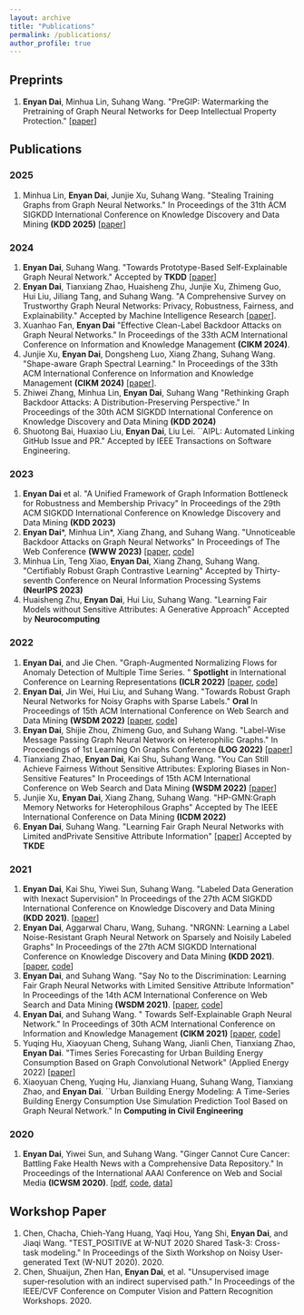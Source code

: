 ```yaml
---
layout: archive
title: "Publications"
permalink: /publications/
author_profile: true
---
```



## Preprints
1. **Enyan Dai**, Minhua Lin, Suhang Wang. "PreGIP: Watermarking the Pretraining of Graph Neural Networks for Deep Intellectual Property Protection." [[paper](https://arxiv.org/abs/2402.04435)]



## Publications
### 2025
1.  Minhua Lin, **Enyan Dai**, Junjie Xu, Suhang Wang. "Stealing Training Graphs from Graph Neural Networks." In Proceedings of the 31th ACM SIGKDD International Conference on Knowledge Discovery and Data Mining **(KDD 2025)**  [[paper]()]
### 2024
1. **Enyan Dai**, Suhang Wang. "Towards Prototype-Based Self-Explainable Graph Neural Network."  Accepted by **TKDD** [[paper](https://arxiv.org/abs/2210.01974)]
1. **Enyan Dai**, Tianxiang Zhao, Huaisheng Zhu, Junjie Xu, Zhimeng Guo, Hui Liu, Jiliang Tang, and Suhang Wang. "A Comprehensive Survey on Trustworthy Graph Neural Networks: Privacy, Robustness, Fairness, and Explainability." Accepted by Machine Intelligence Research \[[paper](https://arxiv.org/pdf/2204.08570.pdf)].
1. Xuanhao Fan, **Enyan Dai** "Effective Clean-Label Backdoor Attacks on Graph Neural Networks." In Proceedings of the 33th ACM International Conference on Information and Knowledge Management **(CIKM 2024)**.
1. Junjie Xu, **Enyan Dai**, Dongsheng Luo, Xiang Zhang, Suhang Wang. "Shape-aware Graph Spectral Learning."  In Proceedings of the 33th ACM International Conference on Information and Knowledge Management **(CIKM 2024)** [[paper](https://arxiv.org/abs/2310.10064)].
1. Zhiwei Zhang, Minhua Lin, **Enyan Dai**, Suhang Wang "Rethinking Graph Backdoor Attacks: A Distribution-Preserving Perspective." In Proceedings of the 30th ACM SIGKDD International Conference on Knowledge Discovery and Data Mining **(KDD 2024)**
1. Shuotong Bai, Huaxiao Liu, **Enyan Dai**, Liu Lei. ``AIPL: Automated Linking GitHub Issue and PR." Accepted by IEEE Transactions on Software Engineering.

### 2023
1. **Enyan Dai** et al. "A Unified Framework of Graph Information Bottleneck for Robustness and Membership Privacy" In Proceedings of the 29th ACM SIGKDD International Conference on Knowledge Discovery and Data Mining **(KDD 2023)**
1. **Enyan Dai**\*, Minhua Lin\*, Xiang Zhang, and Suhang Wang. "Unnoticeable Backdoor Attacks on Graph Neural Networks" In Proceedings of The Web Conference **(WWW 2023)** \[[paper](https://arxiv.org/pdf/2303.01263.pdf), [code](https://github.com/EnyanDai/UGBA)\]
1. Minhua Lin, Teng Xiao, **Enyan Dai**, Xiang Zhang, Suhang Wang. "Certifiably Robust Graph Contrastive Learning" Accepted by Thirty-seventh Conference on Neural Information Processing Systems **(NeurIPS 2023)**
1. Huaisheng Zhu, **Enyan Dai**, Hui Liu, Suhang Wang. "Learning Fair Models without Sensitive Attributes: A Generative Approach" Accepted by **Neurocomputing**


### 2022
1. **Enyan Dai**, and Jie Chen. "Graph-Augmented Normalizing Flows for Anomaly Detection of Multiple Time Series. " **Spotlight** in International Conference on Learning Representations **(ICLR 2022)** \[[paper](https://openreview.net/pdf?id=45L_dgP48Vd), [code](https://github.com/EnyanDai/GANF)\]
2. **Enyan Dai**, Jin Wei, Hui Liu, and Suhang Wang. "Towards Robust Graph Neural Networks for Noisy Graphs with Sparse Labels." **Oral** In Proceedings of 15th ACM International Conference on Web Search and Data Mining **(WSDM 2022)** \[[paper](https://arxiv.org/pdf/2201.00232.pdf), [code](https://github.com/EnyanDai/RSGNN)\]
3.  **Enyan Dai**, Shijie Zhou, Zhimeng Guo, and Suhang Wang. "Label-Wise Message Passing Graph Neural Network on Heterophilic Graphs." In Proceedings of 1st Learning On Graphs Conference **(LOG 2022)** \[[paper](https://arxiv.org/pdf/2110.08128.pdf)]
4. Tianxiang Zhao, **Enyan Dai**, Kai Shu, Suhang Wang. "You Can Still Achieve Fairness Without Sensitive Attributes: Exploring Biases in Non-Sensitive Features" In Proceedings of 15th ACM International Conference on Web Search and Data Mining **(WSDM 2022)** \[[paper](https://arxiv.org/abs/2104.14537)\]
5. Junjie Xu, **Enyan Dai**, Xiang Zhang, Suhang Wang. "HP-GMN:Graph Memory Networks for Heterophilous Graphs" Accepted by The IEEE International Conference on Data Mining **(ICDM 2022)**
6. **Enyan Dai**, Suhang Wang. "Learning Fair Graph Neural Networks with Limited andPrivate Sensitive Attribute Information" \[[paper](https://enyandai.github.io/files/FairGNN_journal.pdf)] Accepted by **TKDE**

### 2021
1. **Enyan Dai**, Kai Shu, Yiwei Sun, Suhang Wang. "Labeled Data Generation with Inexact Supervision" In Proceedings of the 27th ACM SIGKDD International Conference on Knowledge Discovery and Data Mining **(KDD 2021)**. \[[paper](https://arxiv.org/abs/2106.04716)\]
2. **Enyan Dai**, Aggarwal Charu, Wang, Suhang. "NRGNN: Learning a Label Noise-Resistant Graph Neural Network on Sparsely and Noisily Labeled Graphs" In Proceedings of the 27th ACM SIGKDD International Conference on Knowledge Discovery and Data Mining **(KDD 2021)**. \[[paper](https://arxiv.org/abs/2106.04714), [code](https://github.com/EnyanDai/NRGNN)\]
3. **Enyan Dai**, and Suhang Wang. "Say No to the Discrimination: Learning Fair Graph Neural Networks with Limited Sensitive Attribute Information" In Proceedings of the 14th ACM International Conference on Web Search and Data Mining **(WSDM 2021)**. \[[paper](https://arxiv.org/pdf/2009.01454.pdf), [code](https://github.com/EnyanDai/FairGNN)\]
4. **Enyan Dai**, and Suhang Wang. " Towards Self-Explainable Graph Neural Network." In Proceedings of 30th ACM International Conference on Information and Knowledge Management **(CIKM 2021)** [[paper](https://arxiv.org/pdf/2108.12055.pdf), [code](https://github.com/EnyanDai/SEGNN)]
5. Yuqing Hu, Xiaoyuan Cheng, Suhang Wang, Jianli Chen, Tianxiang Zhao, **Enyan Dai**. "Times Series Forecasting for Urban Building Energy Consumption Based on Graph Convolutional Network" (Applied Energy 2022) \[[paper](https://arxiv.org/abs/2105.13399)\] 
6. Xiaoyuan Cheng, Yuqing Hu, Jianxiang Huang, Suhang Wang, Tianxiang Zhao, and **Enyan Dai**. ``Urban Building Energy Modeling: A Time-Series Building Energy Consumption Use Simulation Prediction Tool Based on Graph Neural Network." In **Computing in Civil Engineering**

### 2020
1. **Enyan Dai**, Yiwei Sun, and Suhang Wang. "Ginger Cannot Cure Cancer: Battling Fake Health News with a Comprehensive Data Repository." In Proceedings of the International AAAI Conference on Web and Social Media **(ICWSM 2020)**. \[[pdf](https://arxiv.org/pdf/2002.00837.pdf), [code](https://github.com/EnyanDai/FakeHealth), [data](https://zenodo.org/record/3606757)\]


## Workshop Paper
1. Chen, Chacha, Chieh-Yang Huang, Yaqi Hou, Yang Shi, **Enyan Dai**, and Jiaqi Wang. "TEST_POSITIVE at W-NUT 2020 Shared Task-3: Cross-task modeling." In Proceedings of the Sixth Workshop on Noisy User-generated Text (W-NUT 2020). 2020.
2. Chen, Shuaijun, Zhen Han, **Enyan Dai**, et al. "Unsupervised image super-resolution with an indirect supervised path." In Proceedings of the IEEE/CVF Conference on Computer Vision and Pattern Recognition Workshops. 2020.

